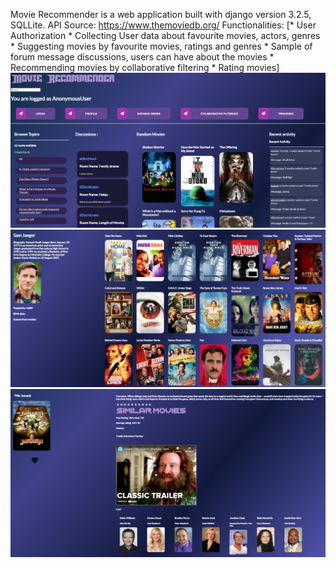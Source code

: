 
Movie Recommender is a web application built with django version 3.2.5, SQLLite.
API Source: https://www.themoviedb.org/
Functionalities:
    [*  User Authorization
    *  Collecting User data about favourite movies, actors, genres
    *  Suggesting movies by favourite movies, ratings and genres
    *  Sample of forum message discussions, users can have about the movies
    *  Recommending movies by collaborative filtering
    *  Rating movies]
![img.png](img.png)
![img_1.png](img_1.png)
![img_2.png](img_2.png)
 
